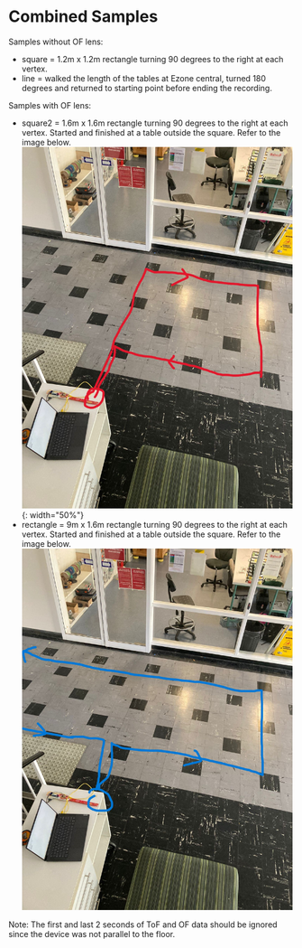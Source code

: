 # Combined Samples
Samples without OF lens:
- square = 1.2m x 1.2m rectangle turning 90 degrees to the right at each vertex.
- line = walked the length of the tables at Ezone central, turned 180 degrees and returned to starting point before ending the recording.

Samples with OF lens:
- square2 = 1.6m x 1.6m rectangle turning 90 degrees to the right at each vertex. Started and finished at a table outside the square. Refer to the image below.
![square2](square2.jpg){: width="50%"}
- rectangle = 9m x 1.6m rectangle turning 90 degrees to the right at each vertex. Started and finished at a table outside the square. Refer to the image below.
![rectangle](rectangle.jpg)

Note: The first and last 2 seconds of ToF and OF data should be ignored since the device was not parallel to the floor.

